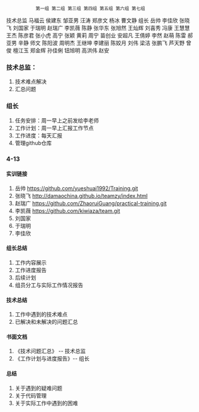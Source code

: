                第一组 第二组 第三组 第四组 第五组 第六组 第七组
技术总监       马福云 侯建东 邹亚男 汪涛   郑彦文 杨冰   曹文静
组长           岳帅   李佳欣 张晓飞 刘国家 于瑞明 赵瑞广 李凯薇
               陈静   张华东 张旭然 王灿辉 刘喜秀 冯康   王慧慧
               王杰   陈彦君 张小虎 高宁   张颖   黄莉   周宁
               苗创业 安超凡 王倩婷 李然   赵萌   陈雷   郝亚男
               辛静   师文   陈阳波 周明杰 王继坤 李建丽 陈姣月
               刘伟   梁洁   张鹏飞 芦天野 曾俊   檀江玉 郑金辉
                      孙佳俐 钮旭明 高洪伟 赵安


### 技术总监：
1. 技术难点解决
2. 汇总问题

### 组长
1. 任务安排：周一早上之前发给李老师
2. 工作计划：周一早上汇报工作节点
3. 工作进度：每天汇报
2. 管理github仓库

### 4-13
#### 实训链接
1. 岳帅 https://github.com/yueshuai1992/Training.git
2. 张晓飞 http://damaochina.github.io/teamzy/index.html
3. 赵瑞广 https://github.com/ZhaoruiGuang/practical-training.git    
4. 李凯薇 https://github.com/kiwiaza/team.git
5. 刘国家
6. 于瑞明
7. 李佳欣

#### 组长总结
1. 工作内容展示
2. 工作进度报告
3. 后续计划
4. 组员分工与实际工作情况报告

#### 技术总结
1. 工作中遇到的技术难点
2. 已解决和未解决的问题汇总

#### 书面文档
1. 《技术问题汇总》 -- 技术总监
2. 《工作计划与进度报告》-- 组长

#### 总结
1. 关于遇到的疑难问题
2. 关于代码管理
3. 关于实际工作中遇到的困难



